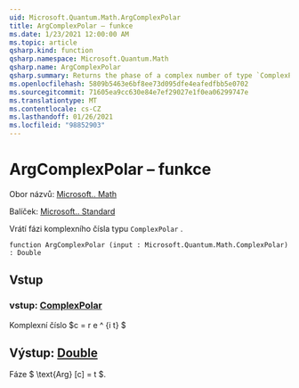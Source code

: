 ```yaml
---
uid: Microsoft.Quantum.Math.ArgComplexPolar
title: ArgComplexPolar – funkce
ms.date: 1/23/2021 12:00:00 AM
ms.topic: article
qsharp.kind: function
qsharp.namespace: Microsoft.Quantum.Math
qsharp.name: ArgComplexPolar
qsharp.summary: Returns the phase of a complex number of type `ComplexPolar`.
ms.openlocfilehash: 5809b5463e6bf8ee73d095dfe4eafedfbb5e0702
ms.sourcegitcommit: 71605ea9cc630e84e7ef29027e1f0ea06299747e
ms.translationtype: MT
ms.contentlocale: cs-CZ
ms.lasthandoff: 01/26/2021
ms.locfileid: "98852903"
---
```

# <a name="argcomplexpolar-function"></a>ArgComplexPolar – funkce

Obor názvů: [Microsoft.. Math](xref:Microsoft.Quantum.Math)

Balíček: [Microsoft.. Standard](https://nuget.org/packages/Microsoft.Quantum.Standard)


Vrátí fázi komplexního čísla typu `ComplexPolar` .

```qsharp
function ArgComplexPolar (input : Microsoft.Quantum.Math.ComplexPolar) : Double
```


## <a name="input"></a>Vstup

### <a name="input--complexpolar"></a>vstup: [ComplexPolar](xref:Microsoft.Quantum.Math.ComplexPolar)

Komplexní číslo $c = r e ^ {i t} $



## <a name="output--double"></a>Výstup: [Double](xref:microsoft.quantum.lang-ref.double)

Fáze $ \text{Arg} [c] = t $.
